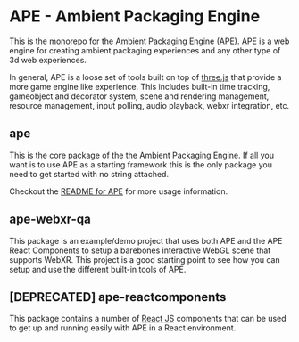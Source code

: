 # APE - Ambient Packaging Engine

This is the monorepo for the Ambient Packaging Engine (APE).
APE is a web engine for creating ambient packaging experiences and any other type of 3d web experiences.

In general, APE is a loose set of tools built on top of [three.js](https://github.com/mrdoob/three.js/) that provide a more game engine like experience. This includes built-in time tracking, gameobject and decorator system, scene and rendering management, resource management, input polling, audio playback, webxr integration, etc.


## ape

This is the core package of the the Ambient Packaging Engine. If all you want is to use APE as a starting framework this is the only package you need to get started with no string attached.

Checkout the [README for APE](./packages/ape/README.md) for more usage information.

## ape-webxr-qa

This package is an example/demo project that uses both APE and the APE React Components to setup a barebones interactive WebGL scene that supports WebXR. This project is a good starting point to see how you can setup and use the different built-in tools of APE.

## [DEPRECATED] ape-reactcomponents

This package contains a number of [React JS](https://reactjs.org/) components that can be used to get up and running easily with APE in a React environment.
